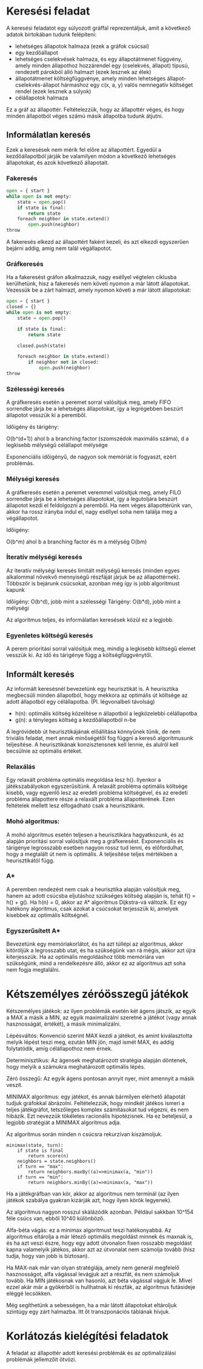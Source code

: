 # Keresési feladat

A keresési feladatot egy súlyozott gráffal reprezentáljuk, amit a következő adatok birtokában tudunk felépíteni:

- lehetséges állapotok halmaza (ezek a gráfok csúcsai)
- egy kezdőállapot
- lehetséges cselekvések halmaza, és egy állapotátmenet függvény, amely minden állapothoz hozzárendel egy (cselekvés, állapot) típusú, rendezett párokból álló halmazt (ezek lesznek az élek)
- állapotátmenet költségfüggvénye, amely minden lehetséges állapot-cselekvés-állapot hármashoz egy c(x, a, y) valós nemnegatív költséget rendel (ezek lesznek a súlyok)
- célállapotok halmaza

Ez a gráf az állapottér. Feltételezzük, hogy az állapottér véges, és hogy minden állapotból véges számú másik állapotba tudunk átjutni.

## Informálatlan keresés

Ezek a keresések nem mérik fel előre az állapottért. Egyedül a kezdőállapotból járják be valamilyen módon a következő lehetséges állapotokat, és azok következő állapotait.

### Fakeresés

```py
open = { start }
while open is not empty:
    state = open.pop()
    if state is final:
        return state
    foreach neighbor in state.extend()
        open.push(neighbor)
throw
```

A fakeresés elkezd az állapottért faként kezeli, és azt elkezdi egyszerűen bejárni addig, amíg nem talál végállapotot.

### Gráfkeresés

Ha a fakeresést gráfon alkalmazzuk, nagy eséllyel végtelen ciklusba kerülhetünk, hisz a fakeresés nem követi nyomon a már látott állapotokat. Vezessük be a zárt halmazt, amely nyomon követi a már látott állapotokat:

```py
open = { start }
closed = {}
while open is not empty:
    state = open.pop()

    if state is final:
        return state

    closed.push(state)

    foreach neighbor in state.extend()
        if neighbor not in closed:
            open.push(neighbor)
throw
```

### Szélességi keresés

A gráfkeresés esetén a peremet sorral valósítjuk meg, amely FIFO sorrendbe járja be a lehetséges állapotokat, így a legrégebben beszúrt állapotot vesszük ki a peremből.

Időigény és tárigény:

O(b^(d+1)) ahol b a branching factor (szomszédok maximális száma), d a legkisebb mélységű célállapot mélysége

Exponenciális időigényű, de nagyon sok memóriát is fogyaszt, ezért problémás.

### Mélységi keresés

A gráfkeresés esetén a peremet veremmel valósítjuk meg, amely FILO sorrendbe járja be a lehetséges állapotokat, így a legutoljára beszúrt állapotot kezdi el feldolgozni a peremből. Ha nem véges állapottérünk van, akkor ha rossz irányba indul el, nagy eséllyel soha nem találja meg a végállapotot.

Időigény:

O(b^m) ahol b a branching factor és m a mélység
O(bm)

### Íteratív mélységi keresés

Az iteratív mélységi keresés limitált mélységű keresés (minden egyes alkalommal növekvő mennyiségű részfáját járjuk be az állapottérnek). Többször is bejárunk csúcsokat, azonban még így is jobb algoritmust kapunk

Időigény: O(b^d), jobb mint a szélességi
Tárigény: O(b\*d), jobb mint a mélységi

Az algoritmus teljes, és informálatlan keresések közül ez a legjobb.

### Egyenletes költségű keresés

A perem prioritási sorral valósítjuk meg, mindig a legkisebb költségű elemet vesszük ki. Az idő és tárigénye függ a költségfüggvénytől.

## Informált keresés

Az informált keresésnél bevezetünk egy heurisztikát is. A heurisztika megbecsüli minden állapotból, hogy mekkora az optimális út költsége az adott állapotból egy célállapotba. (Pl. légvonalbeli távolság)

- h(n): optimális költség közelítése n állapotból a legközelebbi célállapotba
- g(n): a tényleges költség a kezdőállapotból n-be

A legrövidebb út heurisztikájának előállítása könnyűnek tűnik, de nem triviális feladat, mert annak minőségétől fog függni a kereső algoritmusunk teljesítése. A heurisztikának konzisztensnek kell lennie, és alulról kell becsülnie az optimális értéket.

### Relaxálás

Egy relaxált probléma optimális megoldása lesz h(). Ilyenkor a játékszabályokon egyszerűsítünk. A relaxált probléma optimális költsége kisebb, vagy egyenlő lesz az eredeti probléma költségével, és az eredeti probléma állapottere része a relaxált probléma állapotterének. Ezen feltételek mellett lesz elfogadható csak a heurisztikánk.

### Mohó algoritmus:

A mohó algoritmus esetén teljesen a heurisztikára hagyatkozunk, és az alapján prioritási sorral valósítjuk meg a gráfkeresést. Exponenciális és tárigénye legrosszabb esetben nagyon rossz tud lenni, és előfordulhat, hogy a megtalált út nem is optimális. A teljesítése teljes mértékben a heurisztikától függ.

### A\*

A peremben rendezést nem csak a heurisztika alapján valósítjuk meg, hanem az adott csúcsba eljutáshoz szükséges költség alapján is, tehát f() = h() + g(). Ha h(n) = 0, akkor az A\* algoritmus Dijkstra-vá változik. Ez egy hatékony algoritmus, csak azokat a csúcsokat terjesszük ki, amelyek kisebbek az optimális költségnél.

### Egyszerűsített A\*

Bevezetünk egy memóriakorlátot, és ha azt túllépi az algoritmus, akkor kitöröljük a legrosszabb utat, és ha szükségünk van rá mégis, akkor azt újra kiterjesszük. Ha az optimális megoldáshoz több memóriára van szükségünk, mind a rendelkezésre álló, akkor ez az algoritmus azt soha nem fogja megtalálni.

# Kétszemélyes zéróösszegű játékok

Kétszemélyes játékok: az ilyen problémák esetén két ágens játszik, az egyik a MAX a másik a MIN, az egyik maximalizálni szeretné a játékot (vagy annak hasznosságát, értékét), a másik minimalizálni.

Lépésváltós: Konvenció szerint MAX kezdi a játékot, és amint kiválasztotta melyik lépést teszi meg, ezután MIN jön, majd ismét MAX, és addig folytatódik, amíg célállapothoz nem érnek.

Determinisztikus: Az ágensek meghatározott stratégia alapján döntenek, hogy melyik a számukra meghatározott optimális lépés.

Zéró összegű: Az egyik ágens pontosan annyit nyer, mint amennyit a másik veszít.

MINIMAX algoritmus: egy játékot, és annak bármilyen elérhető állapotát tudjuk gráfokkal ábrázolni. Feltételezzük, hogy mindkét játékos ismeri a teljes játékgráfot, tetszőleges komplex számításokat tud végezni, és nem hibázik. Ezt nevezzük tökéletes racionális hipotézisnek. Ha ez beteljesül, a legjobb stratégiát a MINIMAX algoritmus adja.

Az algoritmus során minden n csúcsra rekurzívan kiszámoljuk.

```
minimax(state, turn):
    if state is final
        return score(n)
    neighbors = state.neighbors()
    if turn == "max":
        return neighbors.maxBy((a)=>minimax(a, "min"))
    if turn == "min":
        return neighbors.minBy((a)=>minimax(a, "max"))
```

Ha a játékgráfban van kör, akkor az algoritmus nem terminál (az ilyen játékok szabálya gyakran kizárják azt, hogy ilyen körök legyenek).

Az algoritmus nagyon rosszul skálázódik azonban. Például sakkban 10^154 féle csúcs van, ebből 10^40 különböző.

Alfa-béta vágás: ez a minimax algoritmust teszi hatékonyabbá. Az algoritmus eltárolja a már létező optimális megoldást minnek és maxnak is, és ha azt veszi észre, hogy egy adott útvonalon fixen rosszabb megoldást kapna valamelyik játékos, akkor azt az útvonalat nem számolja tovább (hisz tudja, hogy van jobb is biztosan).

Ha MAX-nak már van olyan stratégiája, amely nem generál megfelelő hasznosságot, alfa vágással levágjuk azt a részfát, és nem számoljuk tovább. Ha MIN játékosnak van hasonló, azt béta vágással vágjuk le. Mivel ezzel akár már a gyökérből is hullhatnak ki részfák, az algoritmus futásideje eléggé lecsökken.

Még segíthetünk a sebességen, ha a már látott állapotokat eltároljuk szintúgy egy zárt halmazba. Itt őt transzponációs táblának hívjuk.

# Korlátozás kielégítési feladatok

A feladat az állapottér adott keresési problémák és az optimalizálási problémák jellemzőit ötvözi.
